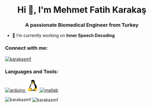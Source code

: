 <h1 align="center">Hi 👋, I'm Mehmet Fatih Karakaş</h1>
<h3 align="center">A passionate Biomedical Engineer from Turkey</h3>

- 🔭 I’m currently working on **Inner Speech Decoding**

<h3 align="left">Connect with me:</h3>
<p align="left">
<a href="https://linkedin.com/in/karakasmf" target="blank"><img align="center" src="https://raw.githubusercontent.com/rahuldkjain/github-profile-readme-generator/master/src/images/icons/Social/linked-in-alt.svg" alt="karakasmf" height="30" width="40" /></a>
</p>

<h3 align="left">Languages and Tools:</h3>
<p align="left"> <a href="https://www.arduino.cc/" target="_blank" rel="noreferrer"> <img src="https://cdn.worldvectorlogo.com/logos/arduino-1.svg" alt="arduino" width="40" height="40"/> </a> <a href="https://www.linux.org/" target="_blank" rel="noreferrer"> <img src="https://raw.githubusercontent.com/devicons/devicon/master/icons/linux/linux-original.svg" alt="linux" width="40" height="40"/> </a> <a href="https://www.mathworks.com/" target="_blank" rel="noreferrer"> <img src="https://upload.wikimedia.org/wikipedia/commons/2/21/Matlab_Logo.png" alt="matlab" width="40" height="40"/> </a> </p>

<p><img align="left" src="https://github-readme-stats.vercel.app/api/top-langs?username=karakasmf&show_icons=true&locale=en&layout=compact" alt="karakasmf" /></p>

<p>&nbsp;<img align="center" src="https://github-readme-stats.vercel.app/api?username=karakasmf&show_icons=true&locale=en" alt="karakasmf" /></p>
